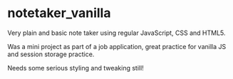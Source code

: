# notetaker_vanilla

Very plain and basic note taker using regular JavaScript, CSS and HTML5.

Was a mini project as part of a job application, great practice for vanilla JS and session storage practice.

Needs some serious styling and tweaking still!
